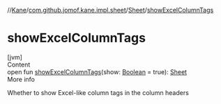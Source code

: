 //[Kane](../../index.md)/[com.github.jomof.kane.impl.sheet](../index.md)/[Sheet](index.md)/[showExcelColumnTags](show-excel-column-tags.md)



# showExcelColumnTags  
[jvm]  
Content  
open fun [showExcelColumnTags](show-excel-column-tags.md)(show: [Boolean](https://kotlinlang.org/api/latest/jvm/stdlib/kotlin/-boolean/index.html) = true): [Sheet](index.md)  
More info  


Whether to show Excel-like column tags in the column headers

  



